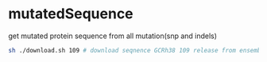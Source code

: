 # mutatedSequence
get mutated protein sequence from all mutation(snp and indels)

```sh
sh ./download.sh 109 # download seqnence GCRh38 109 release from ensembl
```
